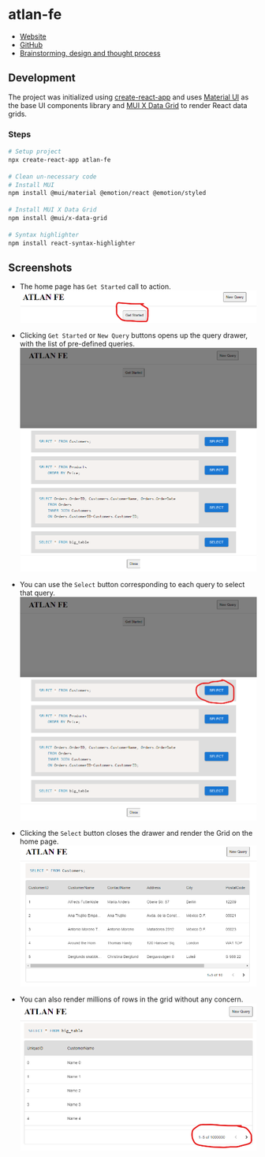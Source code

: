 # atlan-fe

-   [Website](http://atlan-fe.qwertyvipul.io/)
-   [GitHub](https://github.com/qwertyvipul/atlan-fe)
-   [Brainstorming, design and thought process](https://lucid.app/lucidchart/75d0fab6-2f30-4fc9-a156-71f42374e7be/view)

## Development

The project was initialized using [create-react-app](https://create-react-app.dev/) and uses [Material UI](https://mui.com/material-ui/) as the base UI components library and [MUI X Data Grid](https://mui.com/x/api/data-grid/data-grid/) to render React data grids.

### Steps

```bash
# Setup project
npx create-react-app atlan-fe

# Clean un-necessary code
# Install MUI
npm install @mui/material @emotion/react @emotion/styled

# Install MUI X Data Grid
npm install @mui/x-data-grid

# Syntax highlighter
npm install react-syntax-highlighter
```

## Screenshots

-   The home page has `Get Started` call to action.
    ![Get started](/images/i1.png)

-   Clicking `Get Started` or `New Query` buttons opens up the query drawer, with the list of pre-defined queries.
    ![Open query drawer](/images/i2.png)

*   You can use the `Select` button corresponding to each query to select that query.
    ![Browser through queries](/images/i3.png)

*   Clicking the `Select` button closes the drawer and render the Grid on the home page.
    ![Select a query](/images/i4.png)

*   You can also render millions of rows in the grid without any concern.
    ![Render million rows](/images/i5.png)
